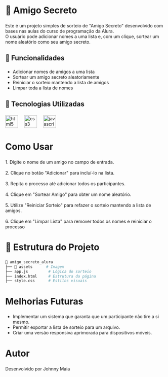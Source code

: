 <h1 align="left">📌 Amigo Secreto</h1>

###

<p align="left">Este é um projeto simples de sorteio de "Amigo Secreto" desenvolvido com bases nas aulas do curso de programação da Alura.<br>O usuário pode adicionar nomes a uma lista e, com um clique, sortear um nome aleatório como seu amigo secreto.</p>

###

<h2 align="left">🎨 Funcionalidades</h2>

###

- Adicionar nomes de amigos a uma lista
- Sortear um amigo secreto aleatoriamente<br>
- Reiniciar o sorteio mantendo a lista de amigos<br>
- Limpar toda a lista de nomes</p>

###

<h2 align="left">🚀 Tecnologias Utilizadas</h2>

###

<div align="left">
  <img src="https://cdn.jsdelivr.net/gh/devicons/devicon/icons/html5/html5-original.svg" height="40" alt="html5 logo"  />
  <img width="12" />
  <img src="https://cdn.jsdelivr.net/gh/devicons/devicon/icons/css3/css3-original.svg" height="40" alt="css3 logo"  />
  <img width="12" />
  <img src="https://cdn.jsdelivr.net/gh/devicons/devicon/icons/javascript/javascript-original.svg" height="40" alt="javascript logo"  />
</div>

###

<h1 align="left">Como Usar</h1>

###

<p align="left">1. Digite o nome de um amigo no campo de entrada.<br><br>2. Clique no botão "Adicionar" para incluí-lo na lista.<br><br>3. Repita o processo até adicionar todos os participantes.<br><br>4. Clique em "Sortear Amigo" para obter um nome aleatório.<br><br>5. Utilize "Reiniciar Sorteio" para refazer o sorteio mantendo a lista de amigos.<br><br>6. Clique em "Limpar Lista" para remover todos os nomes e reiniciar o processo</p>

###

<h1 align="left">📂 Estrutura do Projeto</h1>

###

```bash
📁 amigo_secreto_alura
├── 📁 assets      # Imagem
├── app.js         # Lógica do sorteio
├── index.html     # Estrutura da página
├── style.css      # Estilos visuais
```

###

<h1 align="left">Melhorias Futuras</h1>

###

- Implementar um sistema que garanta que um participante não tire a si mesmo.
- Permitir exportar a lista de sorteio para um arquivo.
- Criar uma versão responsiva aprimorada para dispositivos móveis.

###

<h1 align="left">Autor</h1>

###

<p align="left">Desenvolvido por Johnny Maia</p>

###
